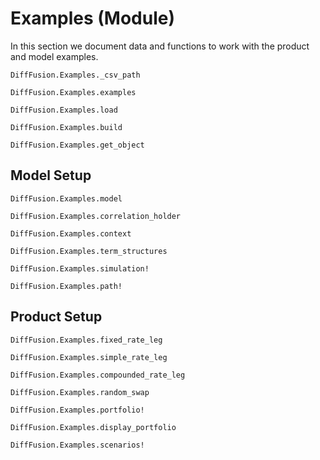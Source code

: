 # Examples (Module)

In this section we document data and functions to work with the product and model examples.

```@docs
DiffFusion.Examples._csv_path
```

```@docs
DiffFusion.Examples.examples
```

```@docs
DiffFusion.Examples.load
```

```@docs
DiffFusion.Examples.build
```

```@docs
DiffFusion.Examples.get_object
```

## Model Setup

```@docs
DiffFusion.Examples.model
```

```@docs
DiffFusion.Examples.correlation_holder
```

```@docs
DiffFusion.Examples.context
```

```@docs
DiffFusion.Examples.term_structures
```

```@docs
DiffFusion.Examples.simulation!
```

```@docs
DiffFusion.Examples.path!
```

## Product Setup


```@docs
DiffFusion.Examples.fixed_rate_leg
```

```@docs
DiffFusion.Examples.simple_rate_leg
```

```@docs
DiffFusion.Examples.compounded_rate_leg
```

```@docs
DiffFusion.Examples.random_swap
```

```@docs
DiffFusion.Examples.portfolio!
```

```@docs
DiffFusion.Examples.display_portfolio
```

```@docs
DiffFusion.Examples.scenarios!
```
